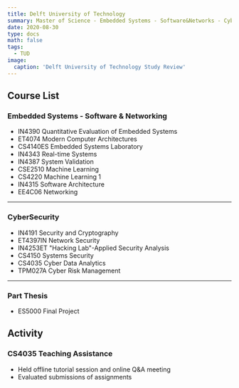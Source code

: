 ```yaml
---
title: Delft University of Technology
summary: Master of Science - Embedded Systems - Software&Networks - Cybersecurity
date: 2020-08-30
type: docs
math: false
tags:
  - TUD
image:
  caption: 'Delft University of Technology Study Review'
---
```


## Course List

### Embedded Systems - Software & Networking

- IN4390 Quantitative Evaluation of Embedded Systems
- ET4074 Modern Computer Architectures
- CS4140ES Embedded Systems Laboratory
- IN4343 Real-time Systems
- IN4387 System Validation  
- CSE2510 Machine Learning
- CS4220 Machine Learning 1
- IN4315 Software Architecture
- EE4C06 Networking

---

### CyberSecurity

- IN4191 Security and Cryptography
- ET4397IN Network Security
- IN4253ET "Hacking Lab"-Applied Security Analysis
- CS4150 Systems Security
- CS4035 Cyber Data Analytics
- TPM027A Cyber Risk Management

---

### Part Thesis

- ES5000 Final Project

## Activity

### CS4035 Teaching Assistance

- Held offline tutorial session and online Q&A meeting
- Evaluated submissions of assignments
